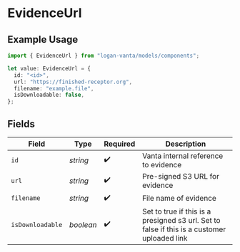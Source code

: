 # EvidenceUrl

## Example Usage

```typescript
import { EvidenceUrl } from "logan-vanta/models/components";

let value: EvidenceUrl = {
  id: "<id>",
  url: "https://finished-receptor.org",
  filename: "example.file",
  isDownloadable: false,
};
```

## Fields

| Field                                                                                       | Type                                                                                        | Required                                                                                    | Description                                                                                 |
| ------------------------------------------------------------------------------------------- | ------------------------------------------------------------------------------------------- | ------------------------------------------------------------------------------------------- | ------------------------------------------------------------------------------------------- |
| `id`                                                                                        | *string*                                                                                    | :heavy_check_mark:                                                                          | Vanta internal reference to evidence                                                        |
| `url`                                                                                       | *string*                                                                                    | :heavy_check_mark:                                                                          | Pre-signed S3 URL for evidence                                                              |
| `filename`                                                                                  | *string*                                                                                    | :heavy_check_mark:                                                                          | File name of evidence                                                                       |
| `isDownloadable`                                                                            | *boolean*                                                                                   | :heavy_check_mark:                                                                          | Set to true if this is a presigned s3 url. Set to false if this is a customer uploaded link |